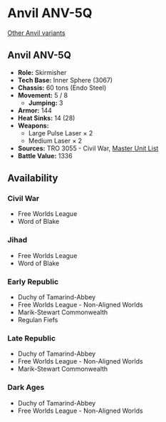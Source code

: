 # Anvil ANV-5Q

[Other Anvil variants](../anvil.md)

## Anvil ANV-5Q
- **Role:** Skirmisher
- **Tech Base:** Inner Sphere (3067)
- **Chassis:** 60 tons (Endo Steel)
- **Movement:** 5 / 8
  - **Jumping:** 3
- **Armor:** 144
- **Heat Sinks:** 14 (28)
- **Weapons:**
  - Large Pulse Laser × 2
  - Medium Laser × 2
- **Sources:** TRO 3055 - Civil War, [Master Unit List](http://masterunitlist.info/Unit/Details/51/anvil-anv-5q)
- **Battle Value:** 1336

## Availability

### Civil War
- Free Worlds League
- Word of Blake

### Jihad
- Free Worlds League
- Word of Blake

### Early Republic
- Duchy of Tamarind-Abbey
- Free Worlds League - Non-Aligned Worlds
- Marik-Stewart Commonwealth
- Regulan Fiefs

### Late Republic
- Duchy of Tamarind-Abbey
- Free Worlds League - Non-Aligned Worlds
- Marik-Stewart Commonwealth

### Dark Ages
- Duchy of Tamarind-Abbey
- Free Worlds League - Non-Aligned Worlds

